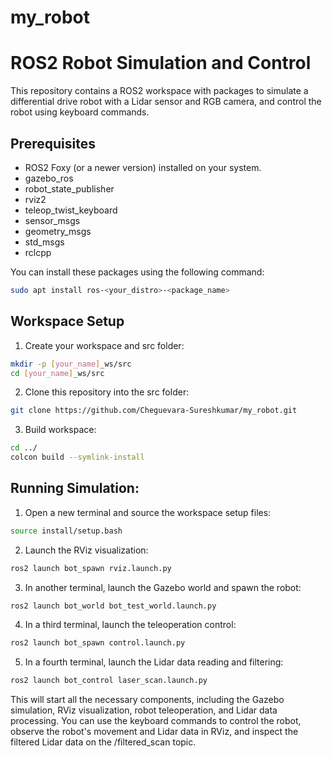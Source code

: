 # my_robot

# ROS2 Robot Simulation and Control
This repository contains a ROS2 workspace with packages to simulate a differential drive robot with a Lidar sensor and RGB camera, and control the robot using keyboard commands.
## Prerequisites
- ROS2 Foxy (or a newer version) installed on your system.
- gazebo_ros
- robot_state_publisher
- rviz2
- teleop_twist_keyboard
- sensor_msgs
- geometry_msgs
- std_msgs
- rclcpp

You can install these packages using the following command:
```bash
sudo apt install ros-<your_distro>-<package_name>
```
## Workspace Setup
1. Create your workspace and src folder:
```bash
mkdir -p [your_name]_ws/src
cd [your_name]_ws/src
```
2. Clone this repository into the src folder:
```bash
git clone https://github.com/Cheguevara-Sureshkumar/my_robot.git
```
3. Build workspace:
```bash
cd ../
colcon build --symlink-install
```
## Running Simulation:
1. Open a new terminal and source the workspace setup files:
```bash
source install/setup.bash
```
2. Launch the RViz visualization:
```bash
ros2 launch bot_spawn rviz.launch.py
```
3. In another terminal, launch the Gazebo world and spawn the robot:
```bash
ros2 launch bot_world bot_test_world.launch.py
```
4. In a third terminal, launch the teleoperation control:
```bash
ros2 launch bot_spawn control.launch.py
```
5. In a fourth terminal, launch the Lidar data reading and filtering:
```bash
ros2 launch bot_control laser_scan.launch.py
```

This will start all the necessary components, including the Gazebo simulation, RViz visualization, robot teleoperation, and Lidar data processing. You can use the keyboard commands to control the robot, observe the robot's movement and Lidar data in RViz, and inspect the filtered Lidar data on the /filtered_scan topic.

